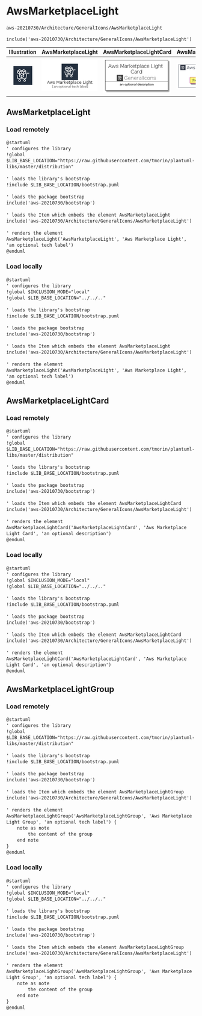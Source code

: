 # AwsMarketplaceLight


```text
aws-20210730/Architecture/GeneralIcons/AwsMarketplaceLight
```

```text
include('aws-20210730/Architecture/GeneralIcons/AwsMarketplaceLight')
```



| Illustration | AwsMarketplaceLight | AwsMarketplaceLightCard | AwsMarketplaceLightGroup |
| :---: | :---: | :---: | :---: |
| ![illustration for Illustration](../../../aws-20210730/Architecture/GeneralIcons/AwsMarketplaceLight.png) | ![illustration for AwsMarketplaceLight](../../../aws-20210730/Architecture/GeneralIcons/AwsMarketplaceLight.Local.png) | ![illustration for AwsMarketplaceLightCard](../../../aws-20210730/Architecture/GeneralIcons/AwsMarketplaceLightCard.Local.png) | ![illustration for AwsMarketplaceLightGroup](../../../aws-20210730/Architecture/GeneralIcons/AwsMarketplaceLightGroup.Local.png) |




## AwsMarketplaceLight

### Load remotely
```plantuml
@startuml
' configures the library
!global $LIB_BASE_LOCATION="https://raw.githubusercontent.com/tmorin/plantuml-libs/master/distribution"

' loads the library's bootstrap
!include $LIB_BASE_LOCATION/bootstrap.puml

' loads the package bootstrap
include('aws-20210730/bootstrap')

' loads the Item which embeds the element AwsMarketplaceLight
include('aws-20210730/Architecture/GeneralIcons/AwsMarketplaceLight')

' renders the element
AwsMarketplaceLight('AwsMarketplaceLight', 'Aws Marketplace Light', 'an optional tech label')
@enduml
```

### Load locally
```plantuml
@startuml
' configures the library
!global $INCLUSION_MODE="local"
!global $LIB_BASE_LOCATION="../../.."

' loads the library's bootstrap
!include $LIB_BASE_LOCATION/bootstrap.puml

' loads the package bootstrap
include('aws-20210730/bootstrap')

' loads the Item which embeds the element AwsMarketplaceLight
include('aws-20210730/Architecture/GeneralIcons/AwsMarketplaceLight')

' renders the element
AwsMarketplaceLight('AwsMarketplaceLight', 'Aws Marketplace Light', 'an optional tech label')
@enduml
```

## AwsMarketplaceLightCard

### Load remotely
```plantuml
@startuml
' configures the library
!global $LIB_BASE_LOCATION="https://raw.githubusercontent.com/tmorin/plantuml-libs/master/distribution"

' loads the library's bootstrap
!include $LIB_BASE_LOCATION/bootstrap.puml

' loads the package bootstrap
include('aws-20210730/bootstrap')

' loads the Item which embeds the element AwsMarketplaceLightCard
include('aws-20210730/Architecture/GeneralIcons/AwsMarketplaceLight')

' renders the element
AwsMarketplaceLightCard('AwsMarketplaceLightCard', 'Aws Marketplace Light Card', 'an optional description')
@enduml
```

### Load locally
```plantuml
@startuml
' configures the library
!global $INCLUSION_MODE="local"
!global $LIB_BASE_LOCATION="../../.."

' loads the library's bootstrap
!include $LIB_BASE_LOCATION/bootstrap.puml

' loads the package bootstrap
include('aws-20210730/bootstrap')

' loads the Item which embeds the element AwsMarketplaceLightCard
include('aws-20210730/Architecture/GeneralIcons/AwsMarketplaceLight')

' renders the element
AwsMarketplaceLightCard('AwsMarketplaceLightCard', 'Aws Marketplace Light Card', 'an optional description')
@enduml
```

## AwsMarketplaceLightGroup

### Load remotely
```plantuml
@startuml
' configures the library
!global $LIB_BASE_LOCATION="https://raw.githubusercontent.com/tmorin/plantuml-libs/master/distribution"

' loads the library's bootstrap
!include $LIB_BASE_LOCATION/bootstrap.puml

' loads the package bootstrap
include('aws-20210730/bootstrap')

' loads the Item which embeds the element AwsMarketplaceLightGroup
include('aws-20210730/Architecture/GeneralIcons/AwsMarketplaceLight')

' renders the element
AwsMarketplaceLightGroup('AwsMarketplaceLightGroup', 'Aws Marketplace Light Group', 'an optional tech label') {
    note as note
        the content of the group
    end note
}
@enduml
```

### Load locally
```plantuml
@startuml
' configures the library
!global $INCLUSION_MODE="local"
!global $LIB_BASE_LOCATION="../../.."

' loads the library's bootstrap
!include $LIB_BASE_LOCATION/bootstrap.puml

' loads the package bootstrap
include('aws-20210730/bootstrap')

' loads the Item which embeds the element AwsMarketplaceLightGroup
include('aws-20210730/Architecture/GeneralIcons/AwsMarketplaceLight')

' renders the element
AwsMarketplaceLightGroup('AwsMarketplaceLightGroup', 'Aws Marketplace Light Group', 'an optional tech label') {
    note as note
        the content of the group
    end note
}
@enduml
```

